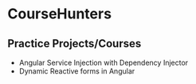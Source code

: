 # CourseHunters

## Practice Projects/Courses

- Angular Service Injection with Dependency Injector
- Dynamic Reactive forms in Angular
